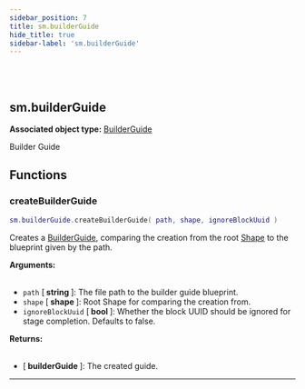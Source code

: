```yaml
---
sidebar_position: 7
title: sm.builderGuide
hide_title: true
sidebar-label: 'sm.builderGuide'
---
```


<br></br>

## sm.builderGuide

**Associated object type:** [BuilderGuide](/lua/Game-Script-Environment/Userdata/BuilderGuide)

Builder Guide

## Functions

### createBuilderGuide

```lua
sm.builderGuide.createBuilderGuide( path, shape, ignoreBlockUuid )
```

Creates a [BuilderGuide](/lua/Game-Script-Environment/Userdata/BuilderGuide), comparing the creation from the root [Shape](/lua/Game-Script-Environment/Userdata/Shape) to the blueprint given by the path.

<strong>Arguments:</strong> <br></br>

- <code>path</code> [<strong> string </strong>]: The file path to the builder guide blueprint.
- <code>shape</code> [<strong> shape </strong>]: Root Shape for comparing the creation from.
- <code>ignoreBlockUuid</code> [<strong> bool </strong>]: Whether the block UUID should be ignored for stage completion. Defaults to false.

<strong>Returns:</strong> <br></br>

- [<strong> builderGuide </strong>]: The created guide.

---




